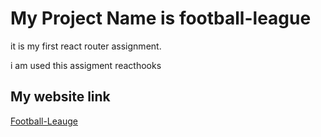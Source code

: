 # My Project Name is football-league

it is my first react router assignment.

i am used this assigment reacthooks

## My website link
[Football-Leauge](https://604a50d0b58a9a009b0f3dc6--eager-golick-46ddd9.netlify.app/)


